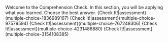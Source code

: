 Welcome to the Comprehension Check. In this section, you will be applying what you learned. Choose the best answer. 
{Check It!|assessment}(multiple-choice-1836989167)
{Check It!|assessment}(multiple-choice-97579594)
{Check It!|assessment}(multiple-choice-767248306)
{Check It!|assessment}(multiple-choice-4231486880)
{Check It!|assessment}(multiple-choice-3154108385)